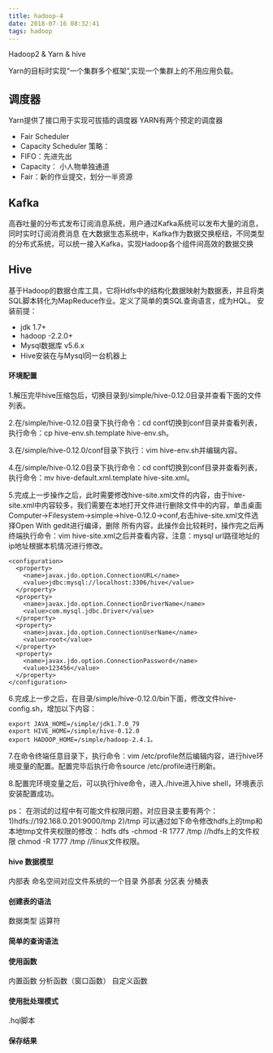 ```yaml
---
title: hadoop-4
date: 2018-07-16 08:32:41
tags: hadoop
---
```

Hadoop2 & Yarn  & hive

<!--more-->

Yarn的目标时实现“一个集群多个框架”,实现一个集群上的不用应用负载。

## 调度器
Yarn提供了接口用于实现可拔插的调度器
YARN有两个预定的调度器
* Fair Scheduler
* Capacity Scheduler
策略：
* FIFO：先进先出
* Capacity： 小人物单独通道
* Fair：新的作业提交，划分一半资源

## Kafka
高吞吐量的分布式发布订阅消息系统，用户通过Kafka系统可以发布大量的消息，同时实时订阅消费消息
在大数据生态系统中，Kafka作为数据交换枢纽，不同类型的分布式系统，可以统一接入Kafka，实现Hadoop各个组件间高效的数据交换

## Hive
基于Hadoop的数据仓库工具，它将Hdfs中的结构化数据映射为数据表，并且将类SQL脚本转化为MapReduce作业。定义了简单的类SQL查询语言，成为HQL。
安装前提：
* jdk 1.7+
* hadoop -2.2.0+
* Mysql数据库 v5.6.x
* Hive安装在与Mysql同一台机器上

#### 环境配置
1.解压完毕hive压缩包后，切换目录到/simple/hive-0.12.0目录并查看下面的文件列表。

2.在/simple/hive-0.12.0目录下执行命令：cd conf切换到conf目录并查看列表，执行命令：cp hive-env.sh.template hive-env.sh。

3.在/simple/hive-0.12.0/conf目录下执行：vim hive-env.sh并编辑内容。

4.在/simple/hive-0.12.0目录下执行命令：cd conf切换到conf目录并查看列表，执行命令：mv hive-default.xml.template  hive-site.xml。

5.完成上一步操作之后，此时需要修改hive-site.xml文件的内容，由于hive-site.xml中内容较多，我们需要在本地打开文件进行删除文件中的内容，单击桌面Computer->Filesystem->simple->hive-0.12.0->conf,右击hive-site.xml文件选择Open With gedit进行编译，删除
所有内容，此操作会比较耗时，操作完之后再终端执行命令：vim hive-site.xml之后并查看内容，注意：mysql url路径地址的ip地址根据本机情况进行修改。


	<configuration>
	  <property>
	    <name>javax.jdo.option.ConnectionURL</name>
	    <value>jdbc:mysql://localhost:3306/hive</value> 
	  </property>
	  <property>
	    <name>javax.jdo.option.ConnectionDriverName</name>
	    <value>com.mysql.jdbc.Driver</value>
	  </property>
	  <property>
	    <name>javax.jdo.option.ConnectionUserName</name>
	    <value>root</value>
	  </property>
	  <property>
	    <name>javax.jdo.option.ConnectionPassword</name>
	    <value>123456</value>
	  </property>
	</configuration>


6.完成上一步之后，在目录/simple/hive-0.12.0/bin下面，修改文件hive-config.sh，增加以下内容：
	
	export JAVA_HOME=/simple/jdk1.7.0_79
	export HIVE_HOME=/simple/hive-0.12.0
	export HADOOP_HOME=/simple/hadoop-2.4.1。

7.在命令终端任意目录下，执行命令：vim /etc/profile然后编辑内容，进行hive环境变量的配置。配置完毕后执行命令source /etc/profile进行刷新。

8.配置完环境变量之后，可以执行hive命令，进入./hive进入hive shell，环境表示安装配置成功。

ps： 在测试的过程中有可能文件权限问题，对应目录主要有两个：
       1)hdfs://192.168.0.201:9000/tmp
       2)/tmp
   可以通过如下命令修改hdfs上的tmp和本地tmp文件夹权限的修改：
hdfs dfs -chmod -R 1777 /tmp //hdfs上的文件权限
chmod -R 1777 /tmp //linux文件权限。 

#### hive 数据模型
内部表 命名空间对应文件系统的一个目录
外部表
分区表
分桶表

#### 创建表的语法
数据类型
运算符

#### 简单的查询语法

#### 使用函数
内置函数
分析函数（窗口函数）
自定义函数

#### 使用批处理模式
.hql脚本

#### 保存结果


